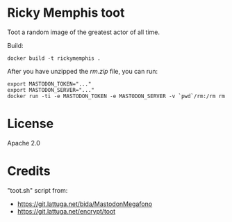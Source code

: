 # Ricky Memphis toot

Toot a random image of the greatest actor of all time.


Build:
```
docker build -t rickymemphis .
```

After you have unzipped the *rm.zip* file, you can run:

```
export MASTODON_TOKEN="..."
export MASTODON_SERVER="..."
docker run -ti -e MASTODON_TOKEN -e MASTODON_SERVER -v `pwd`/rm:/rm rm
```

# License

Apache 2.0

# Credits

"toot.sh" script from:

* https://git.lattuga.net/bida/MastodonMegafono
* https://git.lattuga.net/encrypt/toot
